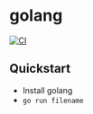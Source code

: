 # golang
[![CI](https://github.com/rdok/golang/workflows/CI/badge.svg)](https://github.com/rdok/golang/actions?query=workflow%3ACI)

## Quickstart
- Install golang
- `go run filename`